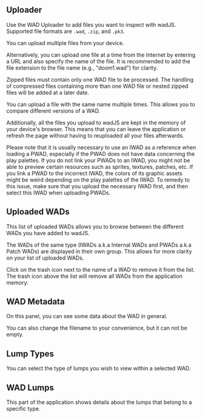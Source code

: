 ## Uploader

Use the WAD Uploader to add files you want to inspect with wadJS. Supported file formats are `.wad`, `.zip`, and `.pk3`.

You can upload multiple files from your device.

Alternatively, you can upload one file at a time from the Internet by entering a URL and also specify the name of the file. It is recommended to add the file extension to the file name (e.g., "doom1.wad") for clarity.

Zipped files must contain only one WAD file to be processed. The handling of compressed files containing more than one WAD file or nested zipped files will be added at a later date.

You can upload a file with the same name multiple times. This allows you to compare different versions of a WAD.

Additionally, all the files you upload to wadJS are kept in the memory of your device's browser. This means that you can leave the application or refresh the page without having to reuploaded all your files afterwards.

Please note that it is usually necessary to use an IWAD as a reference when loading a PWAD, especially if the PWAD does not have data concerning the play palettes. If you do not link your PWADs to an IWAD, you might not be able to preview certain resources such as sprites, textures, patches, etc. If you link a PWAD to the incorrect IWAD, the colors of its graphic assets might be weird depending on the play palettes of the IWAD. To remedy to this issue, make sure that you upload the necessary IWAD first, and then select this IWAD when uploading PWADs.

## Uploaded WADs

This list of uploaded WADs allows you to browse between the different WADs you have added to wadJS.

The WADs of the same type (IWADs a.k.a Internal WADs and PWADs a.k.a Patch WADs) are displayed in their own group. This allows for more clarity on your list of uploaded WADs.

Click on the trash icon next to the name of a WAD to remove it from the list. The trash icon above the list will remove all WADs from the application memory.

## WAD Metadata

On this panel, you can see some data about the WAD in general.

You can also change the filename to your convenience, but it can not be empty.

## Lump Types

You can select the type of lumps you wish to view within a selected WAD.

## WAD Lumps

This part of the application shows details about the lumps that belong to a specific type.
